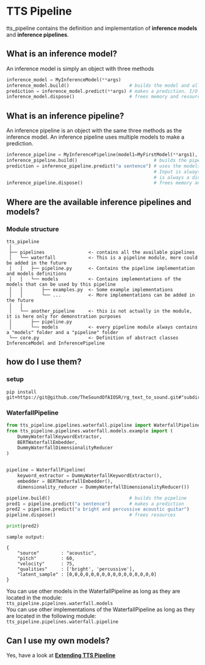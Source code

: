 # TTS Pipeline
tts_pipeline contains the definition and implementation of **inference models** and **inference pipelines**.

## What is an inference model?
An inference model is simply an object with three methods
```python
inference_model = MyInferenceModel(**args)
inference_model.build()                      # builds the model and all necessary resources
prediction = inference_model.predict(**args) # makes a prediction. I/O changes depending on the model
inference_model.dispose()                    # frees memory and resources
```

## What is an inference pipeline?
An inference pipeline is an object with the same three methods as the inference model.
An inference pipeline uses multiple models to make a prediction.
```python
inference_pipeline = MyInferencePipeline(model1=MyFirstModel(**args1), model2=MySecondModel(**args2))
inference_pipeline.build()                            # builds the pipeline
prediction = inference_pipeline.predict("a sentence") # uses the models to make a prediction. 
                                                      # Input is always a sentence and output 
                                                      # is always a dictionary with fixed fields
inference_pipeline.dispose()                          # frees memory and resources
```

## Where are the available inference pipelines and models?
### Module structure

    tts_pipeline  
     │
     ├── pipelines                <- contains all the available pipelines    
     │   └── waterfall            <- This is a pipeline module, more could be added in the future    
     │   │   ├── pipeline.py      <- Contains the pipeline implementation and models definitions
     │   │   └── models           <- Contains implementations of the models that can be used by this pipeline    
     │   │       ├── examples.py  <- Some example implementations    
     │   │       └── ...          <- More implementations can be added in the future    
     │   │    
     │   └── another_pipeline     <- this is not actually in the module, it is here only for demonstration purposes    
     │       ├── pipeline.py      
     │       └── models           <- every pipeline module always contains a "models" folder and a "pipeline" folder    
     └── core.py                  <- Definition of abstract classes InferenceModel and InferencePipeline    



## how do I use them?
### setup
``` 
pip install git+https://git@github.com/TheSoundOfAIOSR/rg_text_to_sound.git#"subdirectory=playground/mirco_nani/tts_pipeline" 
```

### **WaterfallPipeline**
```python
from tts_pipeline.pipelines.waterfall.pipeline import WaterfallPipeline
from tts_pipeline.pipelines.waterfall.models.example import (
    DummyWaterfallKeywordExtractor,
    BERTWaterfallEmbedder,
    DummyWaterfallDimensionalityReducer
)


pipeline = WaterfallPipeline(
    keyword_extractor = DummyWaterfallKeywordExtractor(),
    embedder = BERTWaterfallEmbedder(),
    dimensionality_reducer = DummyWaterfallDimensionalityReducer())

pipeline.build()                             # builds the pipeline
pred1 = pipeline.predict("a sentence")       # makes a prediction
pred2 = pipeline.predict("a bright and percussive acoustic guitar")
pipeline.dispose()                           # frees resources

print(pred2)
```
``` sample output: ```
```
{
    "source"        : "acoustic",
    "pitch"         : 60,
    "velocity"      : 75,
    "qualities"     : ['bright', 'percussive'],
    "latent_sample" : [0,0,0,0,0,0,0,0,0,0,0,0,0,0,0,0]
}
```

You can use other models in the WaterfallPipeline as long as they are located in the module:  
 ```tts_pipeline.pipelines.waterfall.models```  
You can use other implementations of the WaterfallPipeline as long as they are located in the following module:   
 ```tts_pipeline.pipelines.waterfall.pipeline```


## Can I use my own models?
Yes, have a look at **[Extending TTS Pipeline](guides/extending_tts_pipeline.md)**